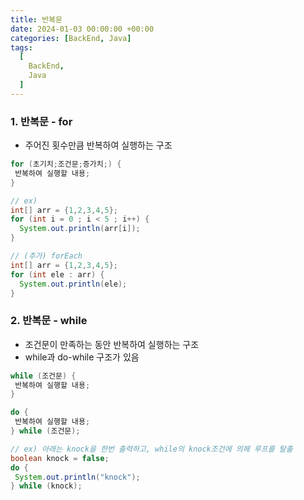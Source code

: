 ```yaml
---
title: 반복문
date: 2024-01-03 00:00:00 +00:00
categories: [BackEnd, Java]
tags:
  [
    BackEnd,
    Java
  ]
---
```


### 1. 반복문 - for

- 주어진 횟수만큼 반복하여 실행하는 구조

```java
for (초기치;조건문;증가치;) {
 반복하여 실행할 내용;
}

// ex)
int[] arr = {1,2,3,4,5};
for (int i = 0 ; i < 5 ; i++) {
  System.out.println(arr[i]);
}

// (추가) forEach 
int[] arr = {1,2,3,4,5};
for (int ele : arr) {
  System.out.println(ele);
}
```

### 2. 반복문 - while

- 조건문이 만족하는 동안 반복하여 실행하는 구조
- while과 do-while 구조가 있음

```java
while (조건문) {
 반복하여 실행할 내용;
}

do {
 반복하여 실행할 내용;
} while (조건문);

// ex) 아래는 knock을 한번 출력하고, while의 knock조건에 의해 루프를 탈출
boolean knock = false;
do {
 System.out.println("knock");
} while (knock);

```